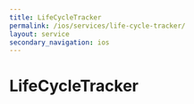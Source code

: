 ```yaml
---
title: LifeCycleTracker
permalink: /ios/services/life-cycle-tracker/
layout: service
secondary_navigation: ios
---
```


# LifeCycleTracker

